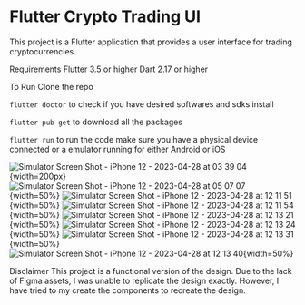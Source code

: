# Flutter Crypto Trading UI
This project is a Flutter application that provides a user interface for trading cryptocurrencies.

Requirements
Flutter 3.5 or higher
Dart 2.17 or higher

To Run 
Clone the repo

`flutter doctor`
to check if you have desired softwares and sdks install

`flutter pub get`
to download all the packages

`flutter run`
to run the code make sure you have a physical device connected or a emulator running for either Android or iOS


![Simulator Screen Shot - iPhone 12 - 2023-04-28 at 03 39 04](https://user-images.githubusercontent.com/30745002/235074130-b76fadea-752b-4e51-b5d9-e776406b7b1c.png){width=200px}
![Simulator Screen Shot - iPhone 12 - 2023-04-28 at 05 07 07](https://user-images.githubusercontent.com/30745002/235074148-4c97b672-3a67-40ef-9296-49b53f5e132a.png){width=50%}
![Simulator Screen Shot - iPhone 12 - 2023-04-28 at 12 11 51](https://user-images.githubusercontent.com/30745002/235074156-02ff988c-2332-4766-bc54-27258ecfc5a0.png){width=50%}
![Simulator Screen Shot - iPhone 12 - 2023-04-28 at 12 11 54](https://user-images.githubusercontent.com/30745002/235074159-d52dccf0-9ba3-4e99-a8b2-7102c5829e0f.png){width=50%}
![Simulator Screen Shot - iPhone 12 - 2023-04-28 at 12 13 21](https://user-images.githubusercontent.com/30745002/235074162-c2e373ea-72ec-4d3e-b2ac-9c5227dc3704.png){width=50%}
![Simulator Screen Shot - iPhone 12 - 2023-04-28 at 12 13 24](https://user-images.githubusercontent.com/30745002/235074170-3499a422-b9e3-4fce-af68-555c29ca03ff.png){width=50%}
![Simulator Screen Shot - iPhone 12 - 2023-04-28 at 12 13 31](https://user-images.githubusercontent.com/30745002/235074173-2092367e-5e7b-4ce9-b8d9-b6ea7d8287a8.png){width=50%}
![Simulator Screen Shot - iPhone 12 - 2023-04-28 at 12 13 40](https://user-images.githubusercontent.com/30745002/235074176-775f24dc-d67f-4384-8554-c2def7e38377.png){width=50%}


Disclaimer
This project is a functional version of the design. Due to the lack of Figma assets, I was unable to replicate the design exactly. However, I have tried to  my create the components  to recreate the design. 


